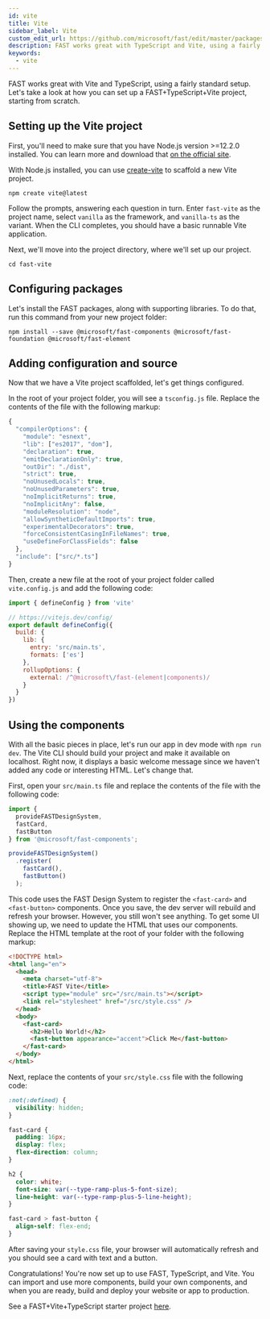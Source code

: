 ```yaml
---
id: vite
title: Vite
sidebar_label: Vite
custom_edit_url: https://github.com/microsoft/fast/edit/master/packages/web-components/fast-foundation/docs/integrations/vite.md
description: FAST works great with TypeScript and Vite, using a fairly standard setup. Let's take a look at how you can set up a FAST+Vite+TypeScript project, starting from scratch.
keywords:
  - vite
---
```


FAST works great with Vite and TypeScript, using a fairly standard setup. Let's take a look at how you can set up a FAST+TypeScript+Vite project, starting from scratch.

## Setting up the Vite project

First, you'll need to make sure that you have Node.js version >=12.2.0 installed. You can learn more and download that [on the official site](https://nodejs.org/).

With Node.js installed, you can use [create-vite](https://github.com/vitejs/vite/tree/main/packages/create-vite) to scaffold a new Vite project.

```shell
npm create vite@latest
```

Follow the prompts, answering each question in turn. Enter `fast-vite` as the project name, select `vanilla` as the framework, and `vanilla-ts` as the variant. When the CLI completes, you should have a basic runnable Vite application.

Next, we'll move into the project directory, where we'll set up our project.

```shell
cd fast-vite
```

## Configuring packages

Let's install the FAST packages, along with supporting libraries. To do that, run this command from your new project folder:

```shell
npm install --save @microsoft/fast-components @microsoft/fast-foundation @microsoft/fast-element
```

## Adding configuration and source

Now that we have a Vite project scaffolded, let's get things configured. 

In the root of your project folder, you will see a `tsconfig.js` file.  Replace the contents of the file with the following markup:

```js
{
  "compilerOptions": {
    "module": "esnext",
    "lib": ["es2017", "dom"],
    "declaration": true,
    "emitDeclarationOnly": true,
    "outDir": "./dist",
    "strict": true,
    "noUnusedLocals": true,
    "noUnusedParameters": true,
    "noImplicitReturns": true,
    "noImplicitAny": false,
    "moduleResolution": "node",
    "allowSyntheticDefaultImports": true,
    "experimentalDecorators": true,
    "forceConsistentCasingInFileNames": true,
    "useDefineForClassFields": false
  },
  "include": ["src/*.ts"]
}
```

Then, create a new file at the root of your project folder called `vite.config.js` and add the following code:

```js
import { defineConfig } from 'vite'

// https://vitejs.dev/config/
export default defineConfig({
  build: {
    lib: {
      entry: 'src/main.ts',
      formats: ['es']
    },
    rollupOptions: {
      external: /^@microsoft\/fast-(element|components)/
    }
  }
})
```
## Using the components

With all the basic pieces in place, let's run our app in dev mode with `npm run dev`. The Vite CLI should build your project and make it available on localhost. Right now, it displays a basic welcome message since we haven't added any code or interesting HTML. Let's change that.

First, open your `src/main.ts` file and replace the contents of the file with the following code:

```ts
import { 
  provideFASTDesignSystem, 
  fastCard, 
  fastButton
} from '@microsoft/fast-components';

provideFASTDesignSystem()
  .register(
    fastCard(),
    fastButton()
  );
```

This code uses the FAST Design System to register the `<fast-card>` and `<fast-button>` components. Once you save, the dev server will rebuild and refresh your browser. However, you still won't see anything. To get some UI showing up, we need to update the HTML that uses our components. Replace the HTML template at the root of your folder with the following markup:

```html
<!DOCTYPE html>
<html lang="en">
  <head>
    <meta charset="utf-8">
    <title>FAST Vite</title>
    <script type="module" src="/src/main.ts"></script>
    <link rel="stylesheet" href="/src/style.css" />
  </head>
  <body>
    <fast-card>
      <h2>Hello World!</h2>
      <fast-button appearance="accent">Click Me</fast-button>
    </fast-card>
  </body>
</html>
```

Next, replace the contents of your `src/style.css` file with the following code:

```css
:not(:defined) {
  visibility: hidden;
}

fast-card {
  padding: 16px;
  display: flex;
  flex-direction: column;
}

h2 {
  color: white;
  font-size: var(--type-ramp-plus-5-font-size);
  line-height: var(--type-ramp-plus-5-line-height);
}

fast-card > fast-button {
  align-self: flex-end;
}
```

After saving your `style.css` file, your browser will automatically refresh and you should see a card with text and a button.

Congratulations! You're now set up to use FAST, TypeScript, and Vite. You can import and use more components, build your own components, and when you are ready, build and deploy your website or app to production.

See a FAST+Vite+TypeScript starter project [here](https://github.com/microsoft/fast/tree/master/examples/vite-starters/vite-fast-typescript-starter).
